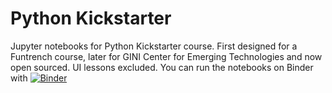# Python Kickstarter

Jupyter notebooks for Python Kickstarter course. First designed for a Funtrench course, later for GINI Center for Emerging 
Technologies and now open sourced. UI lessons excluded. You can run the notebooks on Binder with
[![Binder](https://mybinder.org/badge_logo.svg)](https://mybinder.org/v2/gh/kingsleyndiewo/pythonkickstarter/master)